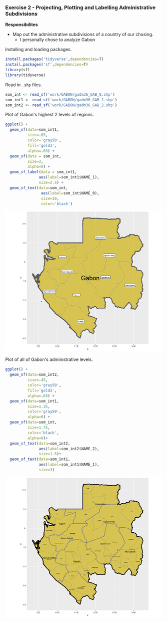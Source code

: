 ###  Exercise 2 - Projecting, Plotting and Labelling Administrative Subdivisions

**Responsibilites**

- Map out the administrative subdivisions of a country of our chosing.
  - I personally chose to analyze Gabon



Installing and loading packages.

```R
install.packages('tidyverse',dependencies=T)
install.packages('sf',dependencies=T)
library(sf)
library(tidyverse)
```

Read in `.shp` files.

```R
som_int <- read_sf('work/GABON/gadm36_GAB_0.shp')
som_int1 <- read_sf('work/GABON/gadm36_GAB_1.shp')
som_int2 <- read_sf('work/GABON/gadm36_GAB_2.shp')
```

Plot of Gabon's highest 2 levels of regions.

```R
ggplot() +
  geom_sf(data=som_int1,
          size=.65,
          color='gray50',
          fill='gold3',
          alpha=.65) +
  geom_sf(data = som_int,
          size=2,
          alpha=0) +
  geom_sf_label(data = som_int1,
               aes(label=som_int1$NAME_1),
               size=2.5) +
  geom_sf_text(data=som_int,
                aes(label=som_int$NAME_0),
                size=10,
                color='black')

```

![](images/Ex2plot1.png)

Plot of all of Gabon's administrative levels.

```R
ggplot() +
  geom_sf(data=som_int2,
          size=.45,
          color='gray50',
          fill='gold3',
          alpha=.65) +
  geom_sf(data=som_int1,
          size=1.35,
          color='gray50',
          alpha=0) +
  geom_sf(data=som_int,
          size=1.75,
          color='black',
          alpha=0)+
  geom_sf_text(data=som_int2,
               aes(label=som_int2$NAME_2),
               size=1.5)+
  geom_sf_text(data=som_int1,
               aes(label=som_int1$NAME_1),
               size=3)
```

![](images/Ex2plot2.png)




